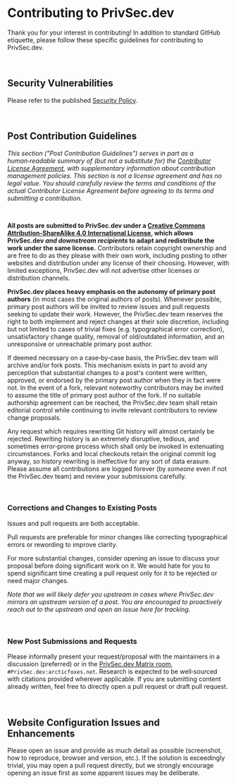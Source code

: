 # Contributing to PrivSec.dev

Thank you for your interest in contributing! In addition to standard GitHub etiquette, please follow these specific guidelines for contributing to PrivSec.dev.

<br>

## Security Vulnerabilities

Please refer to the published [Security Policy](https://github.com/PrivSec-dev/privsec.dev/security/policy).

<br>

## Post Contribution Guidelines

_This section ("Post Contribution Guidelines") serves in part as a human&#8209;readable summary of (but not a substitute for) the [Contributor License Agreement](https://github.com/PrivSec-dev/contributor-license-agreement), with supplementary information about contribution management policies. This section is not a license agreement and has no legal value. You should carefully review the terms and conditions of the actual Contributor License Agreement before agreeing to its terms and submitting a contribution._

<br>

**All posts are submitted to PrivSec.dev under a [Creative&nbsp;Commons Attribution&#8209;ShareAlike&nbsp;4.0 International License](https://creativecommons.org/licenses/by-sa/4.0/), which allows PrivSec.dev _and downstream recipients_ to adapt and redistribute the work under the same license.** Contributors retain copyright ownership and are free to do as they please with their own work, including posting to other websites and distribution under any license of their choosing. However, with limited exceptions, PrivSec.dev will not advertise other licenses or distribution channels.

**PrivSec.dev places heavy emphasis on the autonomy of primary post authors** (in most cases the original authors of posts). Whenever possible, primary post authors will be invited to review issues and pull&nbsp;requests seeking to update their work. However, the PrivSec.dev team reserves the right to both implement and reject changes at their sole discretion, including but not limited to cases of trivial fixes (e.g.&nbsp;typographical error correction), unsatisfactory change quality, removal of old/outdated information, and an unresponsive or unreachable primary post author.

If deemed necessary on a case&#8209;by&#8209;case basis, the PrivSec.dev team will archive and/or fork posts. This mechanism exists in part to avoid any perception that substantial changes to a post's content were written, approved, or endorsed by the primary post author when they in fact were not. In the event of a fork, relevant noteworthy contributors may be invited to assume the title of primary post author of the fork. If no suitable authorship agreement can be reached, the PrivSec.dev team shall retain editorial control while continuing to invite relevant contributors to review change proposals.

Any request which requires rewriting Git history will almost certainly be rejected. Rewriting history is an extremely disruptive, tedious, and sometimes error&#8209;prone process which shall only be invoked in extenuating circumstances. Forks and local checkouts retain the original commit log anyway, so history rewriting is ineffective for any sort of data erasure. Please assume all contributions are logged forever (by _someone_ even if not the PrivSec.dev team) and review your submissions carefully.

<br>

### Corrections and Changes to Existing Posts

Issues and pull&nbsp;requests are both acceptable.

Pull&nbsp;requests are preferable for minor changes like correcting typographical errors or rewording to improve clarity.

For more substantial changes, consider opening an issue to discuss your proposal before doing significant work on it. We would hate for you to spend significant time creating a pull&nbsp;request only for it to be rejected or need major changes.

_Note that we will likely defer you upstream in cases where PrivSec.dev mirrors an upstream version of a post. You are encouraged to proactively reach out to the upstream and open an issue here for tracking._

<br>

### New Post Submissions and Requests

Please informally present your request/proposal with the maintainers in a discussion (preferred) or in the [PrivSec.dev Matrix room](https://invite.arcticfoxes.net/#/!frWBWOPyriepLexnsA:arcticfoxes.net?via=arcticfoxes.net&via=matrix.org&via=envs.net), `#PrivSec.dev:arcticfoxes.net`. Research is expected to be well&#8209;sourced with citations provided wherever applicable. If you are submitting content already written, feel free to directly open a pull&nbsp;request or draft pull&nbsp;request.

<br>

## Website Configuration Issues and Enhancements

Please open an issue and provide as much detail as possible (screenshot, how to reproduce, browser and version, etc.). If the solution is exceedingly trivial, you may open a pull&nbsp;request directly, but we strongly encourage opening an issue first as some apparent issues may be deliberate.
